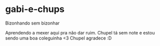 # gabi-e-chups
Bizonhando sem bizonhar

Aprendendo a mexer aqui pra não dar ruim.
Chupel tá sem note e estou sendo uma boa coleguinha <3
Chupel agradece :D
